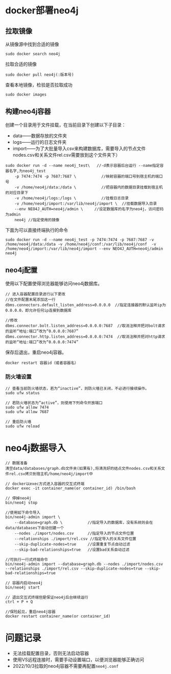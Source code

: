 # docker部署neo4j
## 拉取镜像
从镜像源中找到合适的镜像
```
sudo docker search neo4j
```
拉取合适的镜像
```
sudo docker pull neo4j(:版本号)
```
查看本地镜像，检验是否拉取成功
```
sudo docker images
```
## 构建neo4j容器
创建一个目录用于文件挂载，在当前目录下创建以下子目录：
- data——数据存放的文件夹
- logs——运行的日志文件夹
- import——为了大批量导入csv来构建数据库，需要导入的节点文件nodes.csv和关系文件rel.csv需要放到这个文件夹下）
```
sudo docker run -d --name neo4j_test\   //-d表示容器后台运行 --name指定容器名字,为neo4j_test
	-p 7474:7474 -p 7687:7687 \           //映射容器的端口号到宿主机的端口号
	-v /home/neo4j/data:/data \           //把容器内的数据目录挂载到宿主机的对应目录下
	-v /home/neo4j/logs:/logs \           //挂载日志目录
	-v /home/neo4j/import:/var/lib/neo4j/import \  //挂载数据导入目录
	--env NEO4J_AUTH=neo4j/admin \     //设定数据库的名字为neo4j，访问密码为admin
	neo4j //指定使用的镜像
```
下面为可以直接终端执行的命令
```
sudo docker run -d --name neo4j_test -p 7474:7474 -p 7687:7687 -v /home/neo4j/data:/data -v /home/neo4j/conf:/var/lib/neo4j/conf  -v /home/neo4j/import:/var/lib/neo4j/import --env NEO4J_AUTH=neo4j/admin neo4j
```
 ## neo4j配置
 使用以下配置使得浏览器能够访问neo4j数据库。
 ```
// 进入容器配置目录进行以下更改
//在文件配置末尾添加这一行
dbms.connectors.default_listen_address=0.0.0.0  //指定连接器的默认监听ip为0.0.0.0，即允许任何ip连接到数据库

//修改
dbms.connector.bolt.listen_address=0.0.0.0:7687  //取消注释并把对bolt请求的监听“地址:端口”改为“0.0.0.0:7687”
dbms.connector.http.listen_address=0.0.0.0:7474  //取消注释并把对http请求的监听“地址:端口”改为“0.0.0.0:7474”
```
 保存后退出，重启neo4j容器。
```
docker restart 容器id（或者容器名）
```
### 防火墙设置
```
// 查看当前防火墙状态，若为“inactive”，则防火墙已关闭，不必进行接续操作。
sudo ufw status

// 若防火墙状态为“active”，则使用下列命令开放端口
sudo ufw allow 7474
sudo ufw allow 7687

// 重启防火墙
sudo ufw reload
```
# neo4j数据导入
```
// 数据准备
清空data/databases/graph.db文件夹(如果有),将清洗好的结点文件nodes.csv和关系文件rel.csv拷贝到宿主机/home/neo4j/import中

// docker以exec方式进入容器的交互式终端
docker exec -it container_name(or container_id) /bin/bash

// 停掉neo4j
bin/neo4j stop

//使用如下命令导入
bin/neo4j-admin import \
	--database=graph.db \	        //指定导入的数据库，没有系统则会在data/databases下自动创建一个
	--nodes ./import/nodes.csv 		//指定导入的节点文件位置
	--relationships ./import/rel.csv //指定导入的关系文件位置
	--skip-duplicate-nodes=true 	//设置重复节点自动过滤
	--skip-bad-relationships=true 	//设置bad关系自动过滤
	
//可执行一行式终端命令
bin/neo4j-admin import --database=graph.db --nodes ./import/nodes.csv --relationships ./import/rel.csv --skip-duplicate-nodes=true --skip-bad-relationships=true

// 容器内启动neo4j
bin/neo4j start

// 退出交互式终端但是保证neo4j后台继续运行
ctrl + P + Q

//保险起见，重启neo4j容器
docker restart container_name(or container_id)
```
# 问题记录
- 无法挂载配置目录，否则无法启动容器
- 使用VS远程连接时，需要手动设置端口，以便浏览器能够正确访问
- 2022/10/3拉取的neo4j容器不需要再配置`neo4j.conf`
